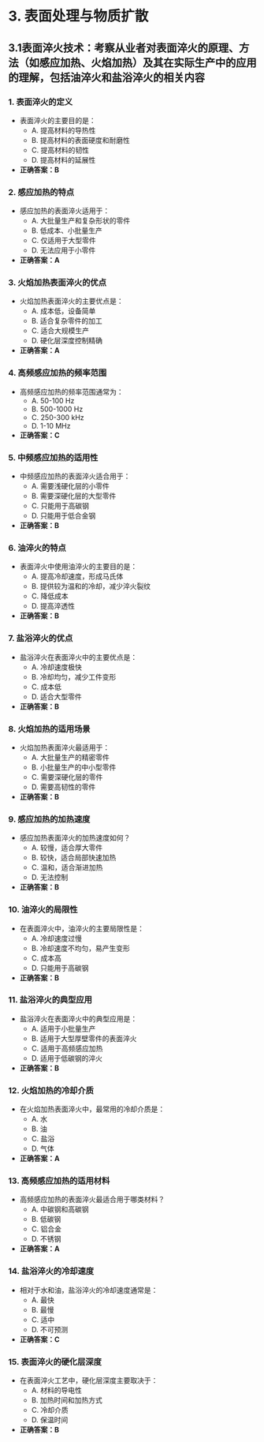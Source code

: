# 3. **表面处理与物质扩散**
## 3.1**表面淬火技术**：考察从业者对表面淬火的原理、方法（如感应加热、火焰加热）及其在实际生产中的应用的理解，包括油淬火和盐浴淬火的相关内容
### 1. **表面淬火的定义**
   - 表面淬火的主要目的是：
     - A. 提高材料的导热性
     - B. 提高材料的表面硬度和耐磨性
     - C. 提高材料的韧性
     - D. 提高材料的延展性
   - **正确答案：B**

### 2. **感应加热的特点**
   - 感应加热的表面淬火适用于：
     - A. 大批量生产和复杂形状的零件
     - B. 低成本、小批量生产
     - C. 仅适用于大型零件
     - D. 无法应用于小零件
   - **正确答案：A**

### 3. **火焰加热表面淬火的优点**
   - 火焰加热表面淬火的主要优点是：
     - A. 成本低，设备简单
     - B. 适合复杂零件的加工
     - C. 适合大规模生产
     - D. 硬化层深度控制精确
   - **正确答案：A**

### 4. **高频感应加热的频率范围**
   - 高频感应加热的频率范围通常为：
     - A. 50-100 Hz
     - B. 500-1000 Hz
     - C. 250-300 kHz
     - D. 1-10 MHz
   - **正确答案：C**

### 5. **中频感应加热的适用性**
   - 中频感应加热的表面淬火适合用于：
     - A. 需要浅硬化层的小零件
     - B. 需要深硬化层的大型零件
     - C. 只能用于高碳钢
     - D. 只能用于低合金钢
   - **正确答案：B**

### 6. **油淬火的特点**
   - 表面淬火中使用油淬火的主要目的是：
     - A. 提高冷却速度，形成马氏体
     - B. 提供较为温和的冷却，减少淬火裂纹
     - C. 降低成本
     - D. 提高淬透性
   - **正确答案：B**

### 7. **盐浴淬火的优点**
   - 盐浴淬火在表面淬火中的主要优点是：
     - A. 冷却速度极快
     - B. 冷却均匀，减少工件变形
     - C. 成本低
     - D. 适合大型零件
   - **正确答案：B**

### 8. **火焰加热的适用场景**
   - 火焰加热表面淬火最适用于：
     - A. 大批量生产的精密零件
     - B. 小批量生产的中小型零件
     - C. 需要深硬化层的零件
     - D. 需要高韧性的零件
   - **正确答案：B**

### 9. **感应加热的加热速度**
   - 感应加热表面淬火的加热速度如何？
     - A. 较慢，适合厚大零件
     - B. 较快，适合局部快速加热
     - C. 温和，适合渐进加热
     - D. 无法控制
   - **正确答案：B**

### 10. **油淬火的局限性**
   - 在表面淬火中，油淬火的主要局限性是：
     - A. 冷却速度过慢
     - B. 冷却速度不均匀，易产生变形
     - C. 成本高
     - D. 只能用于高碳钢
   - **正确答案：B**

### 11. **盐浴淬火的典型应用**
   - 盐浴淬火在表面淬火中的典型应用是：
     - A. 适用于小批量生产
     - B. 适用于大型厚壁零件的表面淬火
     - C. 适用于高频感应加热
     - D. 适用于低碳钢的淬火
   - **正确答案：B**

### 12. **火焰加热的冷却介质**
   - 在火焰加热表面淬火中，最常用的冷却介质是：
     - A. 水
     - B. 油
     - C. 盐浴
     - D. 气体
   - **正确答案：A**

### 13. **高频感应加热的适用材料**
   - 高频感应加热的表面淬火最适合用于哪类材料？
     - A. 中碳钢和高碳钢
     - B. 低碳钢
     - C. 铝合金
     - D. 不锈钢
   - **正确答案：A**

### 14. **盐浴淬火的冷却速度**
   - 相对于水和油，盐浴淬火的冷却速度通常是：
     - A. 最快
     - B. 最慢
     - C. 适中
     - D. 不可预测
   - **正确答案：C**

### 15. **表面淬火的硬化层深度**
   - 在表面淬火工艺中，硬化层深度主要取决于：
     - A. 材料的导电性
     - B. 加热时间和加热方式
     - C. 冷却介质
     - D. 保温时间
   - **正确答案：B**
